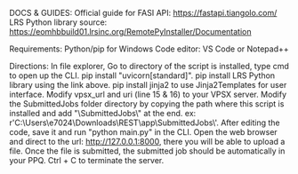 DOCS & GUIDES:
Official guide for FASI API: https://fastapi.tiangolo.com/
LRS Python library source: https://eomhbbuild01.lrsinc.org/RemotePyInstaller/Documentation 

Requirements:
Python/pip for Windows
Code editor: VS Code or Notepad++ 

Directions:
In file explorer, Go to directory of the script is installed, type cmd to open up the CLI.
pip install "uvicorn[standard]".
pip install LRS Python library using the link above.
pip install jinja2 to use Jinja2Templates for user interface.
Modify vpsx_url and uri (line 15 & 16) to your VPSX server.
Modify the SubmittedJobs folder directory by copying the path where this script is installed and add "\SubmittedJobs\\" at the end. ex: r'C:\Users\e7024\Downloads\REST\app\SubmittedJobs\\'.
After editing the code, save it and run "python main.py" in the CLI.
Open the web browser and direct to the url: http://127.0.0.1:8000, there you will be able to upload a file.
Once the file is submitted, the submitted job should be automatically in your PPQ. 
Ctrl + C to terminate the server.
